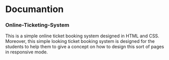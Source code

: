 # Documantion 

### Online-Ticketing-System

This is a simple online ticket booking system designed in HTML and CSS. Moreover, this simple looking ticket booking system is designed for the students to help them to give a concept on how to design this sort of pages in responsive mode.
